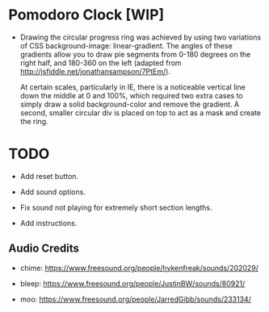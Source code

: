 Pomodoro Clock [WIP]
====================

- Drawing the circular progress ring was achieved by using two variations of CSS background-image: linear-gradient. The angles of these gradients allow you to draw pie segments from 0-180 degrees on the right half, and 180-360 on the left (adapted from http://jsfiddle.net/jonathansampson/7PtEm/). 

   At certain scales, particularly in IE, there is a noticeable vertical line down the middle at 0 and 100%, which required two extra cases to simply draw a solid background-color and remove the gradient. A second, smaller circular div is placed on top to act as a mask and create the ring.

TODO
====

- Add reset button.

- Add sound options.

- Fix sound not playing for extremely short section lengths.

- Add instructions.

Audio Credits
-------------

- chime: https://www.freesound.org/people/hykenfreak/sounds/202029/

- bleep: https://www.freesound.org/people/JustinBW/sounds/80921/

- moo: https://www.freesound.org/people/JarredGibb/sounds/233134/
